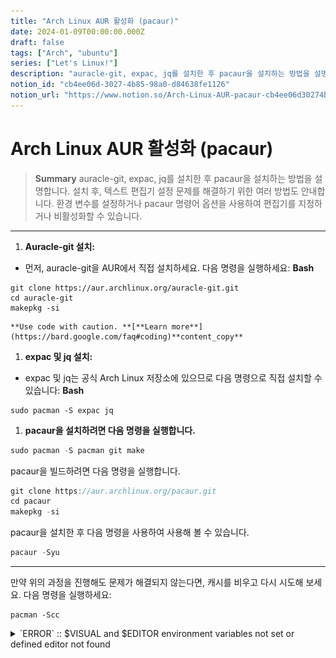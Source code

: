 ```yaml
---
title: "Arch Linux AUR 활성화 (pacaur)"
date: 2024-01-09T00:00:00.000Z
draft: false
tags: ["Arch", "ubuntu"]
series: ["Let's Linux!"]
description: "auracle-git, expac, jq를 설치한 후 pacaur을 설치하는 방법을 설명합니다. 설치 후, 텍스트 편집기 설정 문제를 해결하기 위한 여러 방법도 안내합니다. 환경 변수를 설정하거나 pacaur 명령어 옵션을 사용하여 편집기를 지정하거나 비활성화할 수 있습니다."
notion_id: "cb4ee06d-3027-4b85-98a0-d84638fe1126"
notion_url: "https://www.notion.so/Arch-Linux-AUR-pacaur-cb4ee06d30274b8598a0d84638fe1126"
---
```


# Arch Linux AUR 활성화 (pacaur)

> **Summary**
> auracle-git, expac, jq를 설치한 후 pacaur을 설치하는 방법을 설명합니다. 설치 후, 텍스트 편집기 설정 문제를 해결하기 위한 여러 방법도 안내합니다. 환경 변수를 설정하거나 pacaur 명령어 옵션을 사용하여 편집기를 지정하거나 비활성화할 수 있습니다.

---

1. **Auracle-git 설치:**
  - 먼저, auracle-git을 AUR에서 직접 설치하세요. 다음 명령을 실행하세요:
    **Bash**

```plain text
git clone https://aur.archlinux.org/auracle-git.git
cd auracle-git
makepkg -si

```

    **Use code with caution. **[**Learn more**](https://bard.google.com/faq#coding)**content_copy**

1. **expac 및 jq 설치:**
  - expac 및 jq는 공식 Arch Linux 저장소에 있으므로 다음 명령으로 직접 설치할 수 있습니다:
    **Bash**

```plain text
sudo pacman -S expac jq
```

1. **pacaur을 설치하려면 다음 명령을 실행합니다.**
```c++
sudo pacman -S pacman git make
```

  pacaur을 빌드하려면 다음 명령을 실행합니다.

```c++
git clone https://aur.archlinux.org/pacaur.git
cd pacaur
makepkg -si
```

  pacaur을 설치한 후 다음 명령을 사용하여 사용해 볼 수 있습니다.

```c++
pacaur -Syu
```


---

만약 위의 과정을 진행해도 문제가 해결되지 않는다면, 캐시를 비우고 다시 시도해 보세요. 다음 명령을 실행하세요:


```plain text
pacman -Scc
```


<details>
<summary>`ERROR` :: $VISUAL and $EDITOR environment variables not set or defined editor not found</summary>

[sbu@archlinux ~]$ pacaur -Syu
:: $VISUAL and $EDITOR environment variables not set or defined editor not found
이 에러는 무엇이며 어떻게 해결할 수 있습니까?

**edit**

View other drafts

**volume_up**

![Image](image_ae68abad0a23.gif)

![Image](image_9b0d0a2d54a1.png)

이 에러는 pacaur가 텍스트 편집기를 찾을 수 없다는 것을 의미합니다. pacaur는 패키지를 설치하거나 업데이트할 때 텍스트 편집기를 사용하여 패키지 설명서를 편집해야 합니다.

이 문제를 해결하려면 다음 중 하나를 수행해야 합니다.

- **$EDITOR 또는 $VISUAL 환경 변수를 설정합니다.** 이 변수에는 텍스트 편집기의 경로가 포함됩니다. 다음 명령을 사용하여 편집기를 설정할 수 있습니다.
`export EDITOR="/usr/bin/vim"`

- **pacaur의 옵션으로 텍스트 편집기를 지정합니다.** 다음 명령을 사용하여 텍스트 편집기를 지정할 수 있습니다.
`pacaur -Syu --editor=vim`

- **pacaur의 옵션으로 텍스트 편집기를 사용하지 않도록 설정합니다.** 다음 명령을 사용하여 텍스트 편집기를 사용하지 않도록 설정할 수 있습니다.
`pacaur -Syu --noedit`

**해결 방법 1: $EDITOR 또는 $VISUAL 환경 변수 설정**

이 방법은 가장 일반적인 방법입니다. 다음 명령을 사용하여 편집기를 설정할 수 있습니다.

`export EDITOR="/usr/bin/vim"`

이 명령은 pacaur가 /usr/bin/vim 텍스트 편집기를 사용하도록 설정합니다. 다른 텍스트 편집기를 사용하려면 해당 텍스트 편집기의 경로를 대신 지정합니다.

**해결 방법 2: pacaur 옵션으로 텍스트 편집기 지정**

이 방법은 텍스트 편집기를 일시적으로 지정하는 데 사용할 수 있습니다. 다음 명령을 사용하여 텍스트 편집기를 지정할 수 있습니다.

`pacaur -Syu --editor=vim`

이 명령은 pacaur가 vim 텍스트 편집기를 사용하여 패키지 설명서를 편집하도록 설정합니다.

**해결 방법 3: pacaur 옵션으로 텍스트 편집기 사용하지 않도록 설정**

이 방법은 텍스트 편집기를 사용하지 않고 패키지를 설치하거나 업데이트하려는 경우 사용할 수 있습니다. 다음 명령을 사용하여 텍스트 편집기를 사용하지 않도록 설정할 수 있습니다.

`pacaur -Syu --noedit`

이 명령은 pacaur가 패키지 설명서를 편집하지 않고 패키지를 설치하거나 업데이트하도록 설정합니다.

</details>


